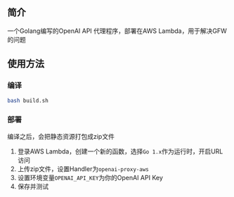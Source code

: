 ## 简介
一个Golang编写的OpenAI API 代理程序，部署在AWS Lambda，用于解决GFW的问题

## 使用方法

### 编译
``` bash
bash build.sh
```
### 部署

编译之后，会把静态资源打包成zip文件

1. 登录AWS Lambda，创建一个新的函数，选择`Go 1.x`作为运行时，开启URL访问
2. 上传zip文件，设置Handler为`openai-proxy-aws`
3. 设置环境变量`OPENAI_API_KEY`为你的OpenAI API Key
4. 保存并测试